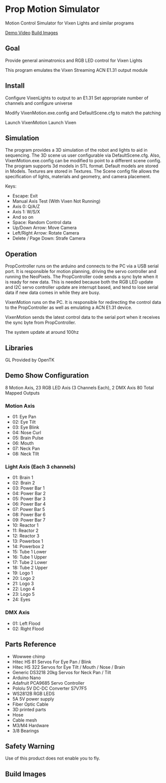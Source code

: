 # Prop Motion Simulator
Motion Control Simulator for Vixen Lights and similar programs

[Demo Video](https://www.youtube.com/watch?v=O-natc-rBuk)
[Build Images](https://imgur.com/a/GDeLQwt)

## Goal
Provide general animatronics and RGB LED control for Vixen Lights

This program emulates the Vixen Streaming ACN E1.31 output module

## Install
Configure VixenLights to output to an E1.31
Set appropriate number of channels and configure universe

Modify VixenMotion.exe.config and DefaultScene.cfg to match the patching

Launch VixenMotion
Launch Vixen


## Simulation
The program provides a 3D simulation of the robot and lights to aid in sequencing. The 3D scene us user configurable via DefaultScene.cfg. Also, VixenMotion.exe.config can be modified to point to a different scene config.  The program supports 3d models in STL format. Default models are stored in Models.  Textures are stored in Textures. 
The Scene config file allows the specification of lights, materials and geometry, and camera placement.


Keys:

- Escape: Exit
- Manual Axis Test (With Vixen Not Running)
- Axis 0: Q/A/Z
- Axis 1: W/S/X
- And so on
- Space: Random Control data
- Up/Down Arrow: Move Camera
- Left/Right Arrow: Rotate Camera
- Delete / Page Down: Strafe Camera


## Operation
PropController runs on the arduino and connects to the PC via a USB serial port. It is responsible for motion planning,
driving the servo controller and running the NeoPixels.  The PropController code sends a sync byte
when it is ready for new data. This is needed because both the RGB LED update and I2C servo controller update are interrupt based, and tend to lose serial data if new data comes in while they are busy.

VixenMotion runs on the PC. It is responsible for redirecting the control data to the PropController as well as 
emulating a ACN E1.31 device.

VixenMotion sends the latest control data to the serial port when it receives the sync byte from PropController.

The system update at around 100hz

## Libraries
GL Provided by OpenTK


## Demo Show Configuration
8 Motion Axis, 23 RGB LED Axis (3 Channels Each), 2 DMX Axis
80 Total Mapped Outputs

### Motion Axis
- 01: Eye Pan
- 02: Eye Tilt
- 03: Eye Blink
- 04: Nose Curl
- 05: Brain Pulse
- 06: Mouth
- 07: Neck Pan
- 08: Neck TIlt

### Light Axis (Each 3 channels)
- 01: Brain 1
- 02: Brain 2
- 03: Power Bar 1
- 04: Power Bar 2
- 05: Power Bar 3
- 06: Power Bar 4
- 07: Power Bar 5
- 08: Power Bar 6
- 09: Power Bar 7
- 10: Reactor 1
- 11: Reactor 2
- 12: Reactor 3
- 13: Powerbox 1
- 14: Powerbox 2
- 15: Tube 1 Lower
- 16: Tube 1 Upper
- 17: Tube 2 Lower
- 18: Tube 2 Upper
- 19: Logo 1
- 20: Logo 2
- 21: Logo 3
- 22: Logo 4
- 23: Logo 5
- 24: Eyes 

### DMX Axis
- 01: Left Flood
- 02: Right Flood

## Parts Reference
- Wowwee chimp
- Hitec HS 81 Servos For Eye Pan / Blink
- Hitec HS 322 Servos for Eye Tilt / Mouth / Nose / Brain
- Generic DS3218 20kg Servos for Neck Pan / Tilt
- Arduino Nano
- Adafruit PCA9685 Servo Controller
- Pololu 5V DC-DC Converter S7V7F5
- WS2812B RGB LEDS
- 5A 5V power supply
- Fiber Optic Cable
- 3D printed parts
- Hose
- Cable mesh
- M3/M4 Hardware
- 3/8 Bearings

## Safety Warning
Use of this product does not enable you to fly.

## Build Images

